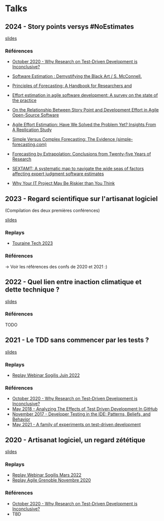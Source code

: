 

# Talks

## 2024 - Story points versys #NoEstimates

[slides](StoryPointsVersusNoEstimates.pdf)

### Références

- [October 2020 - Why Research on Test-Driven Development is Inconclusive?](https://arxiv.org/pdf/2007.09863.pdf)

- [Software Estimation : Demystifying the Black Art / S. McConnell.](https://www.oreilly.com/library/view/software-estimation-demystifying/0735605351/)
- [Principles of Forecasting: A Handbook for Researchers and](https://www.researchgate.net/publication/215635869_Principles_of_Forecasting_A_Handbook_for_Researchers_and)
- [Effort estimation in agile software development: A survey on the state of the practice](https://www.researchgate.net/publication/269126082_Effort_estimation_in_agile_software_development_A_survey_on_the_state_of_the_practice)
- [On the Relationship Between Story Point and Development Effort in Agile Open-Source Software](https://www.researchgate.net/publication/363647833_On_the_Relationship_Between_Story_Point_and_Development_Effort_in_Agile_Open-Source_Software)
- [Agile Effort Estimation: Have We Solved the Problem Yet? Insights From A Replication Study](https://www.researchgate.net/publication/366278596_Agile_Effort_Estimation_Have_We_Solved_the_Problem_Yet_Insights_From_A_Replication_Study)
- [Simple Versus Complex Forecasting: The Evidence (simple-forecasting.com)](https://www.researchgate.net/publication/315134721_Simple_Versus_Complex_Forecasting_The_Evidence)
- [Forecasting by Extrapolation: Conclusions from Twenty-five Years of Research](https://www.researchgate.net/publication/228909055_Forecasting_by_Extrapolation_Conclusions_from_Twenty-five_Years_of_Research)
- [SEXTAMT: A systematic map to navigate the wide seas of factors affecting expert judgment software estimates](https://www.researchgate.net/publication/356679314_SEXTAMT_A_systematic_map_to_navigate_the_wide_seas_of_factors_affecting_expert_judgment_software_estimates)
- [Why Your IT Project May Be Riskier than You Think](https://www.researchgate.net/publication/298944783_Why_Your_IT_Project_May_Be_Riskier_Than_You_Think)

## 2023 - Regard scientifique sur l'artisanat logiciel

(Compilation des deux premières conférences)

[slides](RegardScientifiquesurlartisanatlogiciel.pdf)

### Replays

- [Touraine Tech 2023](https://www.youtube.com/watch?v=BfMrXUl5rJ4)

### Références

-> Voir les références des confs de 2020 et 2021 :)


## 2022 - Quel lien entre inaction climatique et dette technique ?

[slides](Quellienentreinactionclimatiqueetdettetechnique.pdf)

### Références

TODO


## 2021 - Le TDD sans commencer par les tests ?

[slides](tdd_sans_commencer_par_les_tests.pdf)

### Replays

- [Replay Webinar Sogilis Juin 2022](https://www.youtube.com/watch?v=Ddarw3wUXQY)

### Références

- [October 2020 - Why Research on Test-Driven Development is Inconclusive?](https://arxiv.org/pdf/2007.09863.pdf)
- [May 2018 - Analyzing The Effects of Test Driven Development In
GitHub](https://softwareprocess.es/pubs/borle2017EMSE-TDD.pdf)
- [November 2017 - Developer Testing in the IDE: Patterns, Beliefs, and Behavior](https://gousios.org/pub/developer-testing-in-IDE.pdf)
- [May 2021 - A family of experiments on test-driven development](https://www.researchgate.net/profile/Vladimir-Mandic-2/publication/346302627_A_Family_of_Experiments_on_Test-Driven_Development/links/5fc13ead299bf104cf86bd4d/A-Family-of-Experiments-on-Test-Driven-Development.pdf?origin=publication_detail)

## 2020 - Artisanat logiciel, un regard zététique

[slides](victor_lambret_artisanat_logiciel_un_regard_zetetique.pdf)

### Replays

- [Replay Webinar Sogilis Mars 2022](https://www.youtube.com/watch?v=nlmyS_6bSfM)
- [Replay Agile Grenoble Novembre 2020](https://www.youtube.com/watch?v=xE-8-WSHjC8)

### Références

- [October 2020 - Why Research on Test-Driven Development is Inconclusive?](https://arxiv.org/pdf/2007.09863.pdf)
- TBD



